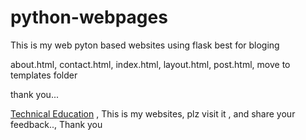 # python-webpages
This is my web pyton based websites using flask 
best for bloging

about.html, contact.html, index.html, layout.html, post.html, move to templates folder

thank you...


<a href="https://www.technical-education.com"> Technical Education</a> , This is my websites, plz visit it , and share your feedback.., Thank you
